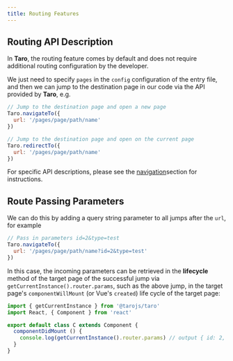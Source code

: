 ```yaml
---
title: Routing Features
---
```


## Routing API Description

In **Taro**, the routing feature comes by default and does not require additional routing configuration by the developer.

We just need to specify `pages` in the `config` configuration of the entry file, and then we can jump to the destination page in our code via the API provided by **Taro**, e.g.

```jsx
// Jump to the destination page and open a new page
Taro.navigateTo({
  url: '/pages/page/path/name'
})

// Jump to the destination page and open on the current page
Taro.redirectTo({
  url: '/pages/page/path/name'
})
```

For specific API descriptions, please see the [navigation](./apis/route/navigateTo)section for instructions.

## Route Passing Parameters

We can do this by adding a query string parameter to all jumps after the `url`, for example

```jsx
// Pass in parameters id=2&type=test
Taro.navigateTo({
  url: '/pages/page/path/name?id=2&type=test'
})

```

In this case, the incoming parameters can be retrieved in the **lifecycle** method of the target page of the successful jump via `getCurrentInstance().router.params`, such as the above jump, in the target page's `componentWillMount` (or Vue's `created`) life cycle of the target page:

```jsx
import { getCurrentInstance } from '@tarojs/taro'
import React, { Component } from 'react'

export default class C extends Component {
  componentDidMount () {
    console.log(getCurrentInstance().router.params) // output { id: 2, type: 'test' }
  }
}
```
